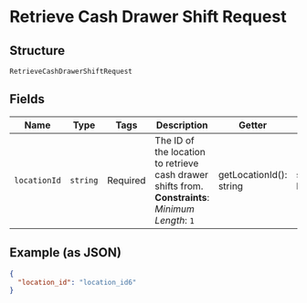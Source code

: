 
# Retrieve Cash Drawer Shift Request

## Structure

`RetrieveCashDrawerShiftRequest`

## Fields

| Name | Type | Tags | Description | Getter | Setter |
|  --- | --- | --- | --- | --- | --- |
| `locationId` | `string` | Required | The ID of the location to retrieve cash drawer shifts from.<br>**Constraints**: *Minimum Length*: `1` | getLocationId(): string | setLocationId(string locationId): void |

## Example (as JSON)

```json
{
  "location_id": "location_id6"
}
```

